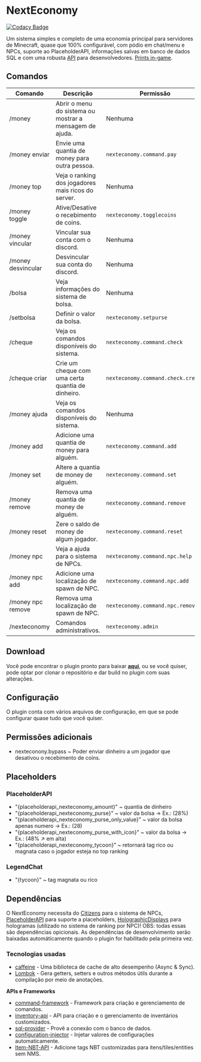 # NextEconomy

[![Codacy Badge](https://app.codacy.com/project/badge/Grade/41ceccfd3fa241f3a9741f6996f44ccd)](https://www.codacy.com/gh/NextPlugins/NextEconomy/dashboard?utm_source=github.com&amp;utm_medium=referral&amp;utm_content=NextPlugins/NextEconomy&amp;utm_campaign=Badge_Grade)

Um sistema simples e completo de uma economia principal para servidores de Minecraft, quase que 100% configurável, com pódio em chat/menu e NPCs, suporte ao PlaceholderAPI, informações salvas em banco de dados SQL e com uma robusta [API](https://github.com/NextPlugins/NextEconomy/tree/main/src/main/java/com/nextplugins/economy/api) para desenvolvedores. [Prints in-game](https://imgur.com/gallery/xDfx9pp).

## Comandos
|Comando         |Descrição                      |Permissão                    |
|----------------|-------------------------------|-----------------------------|
|/money           |Abrir o menu do sistema ou mostrar a mensagem de ajuda.|Nenhuma    |
|/money enviar    |Envie uma quantia de money para outra pessoa.|`nexteconomy.command.pay`|
|/money top       |Veja o ranking dos jogadores mais ricos do server.|Nenhuma         |
|/money toggle    |Ative/Desative o recebimento de coins.|`nexteconomy.togglecoins`   |
|/money vincular  |Vincular sua conta com o discord.|Nenhuma                          |
|/money desvincular  |Desvincular sua conta do discord.|Nenhuma                       |
|/bolsa           |Veja informações do sistema de bolsa.|Nenhuma                      |
|/setbolsa        |Definir o valor da bolsa.|`nexteconomy.setpurse`                   |
|/cheque          |Veja os comandos disponíveis do sistema.|`nexteconomy.command.check`|
|/cheque criar    |Crie um cheque com uma certa quantia de dinheiro.|`nexteconomy.command.check.create`|
|/money ajuda     |Veja os comandos disponíveis do sistema.|Nenhuma                   |
|/money add       |Adicione uma quantia de money para alguém.|`nexteconomy.command.add`|
|/money set       |Altere a quantia de money de alguém.|`nexteconomy.command.set`     |
|/money remove    |Remova uma quantia de money de alguém.|`nexteconomy.command.remove`|
|/money reset     |Zere o saldo de money de algum jogador.|`nexteconomy.command.reset`|
|/money npc       |Veja a ajuda para o sistema de NPCs.|`nexteconomy.command.npc.help`|
|/money npc add   |Adicione uma localização de spawn de NPC.|`nexteconomy.command.npc.add`|
|/money npc remove|Remova uma localização de spawn de NPC.|`nexteconomy.command.npc.remove`|
|/nexteconomy     |Comandos administrativos.|`nexteconomy.admin`                      |

## Download

Você pode encontrar o plugin pronto para baixar [**aqui**](https://github.com/NextPlugins/NextEconomy/releases), ou se você quiser, pode optar por clonar o repositório e dar build no plugin com suas alterações.

## Configuração

O plugin conta com vários arquivos de configuração, em que se pode configurar quase tudo que você quiser.

## Permissões adicionais

-   nexteconony.bypass ~ Poder enviar dinheiro a um jogador que desativou o recebimento de coins.

## Placeholders

### PlaceholderAPI
-   "{placeholderapi_nexteconomy_amount}" ~ quantia de dinheiro
-   "{placeholderapi_nexteconomy_purse}" ~ valor da bolsa -> Ex.: (28%)
-   "{placeholderapi_nexteconomy_purse_only_value}" ~ valor da bolsa apenas numero -> Ex.: (28)
-   "{placeholderapi_nexteconomy_purse_with_icon}" ~ valor da bolsa -> Ex.: (48% ↗ em alta)
-   "{placeholderapi_nexteconomy_tycoon}" ~ retornará tag rico ou magnata caso o jogador esteja no top ranking 

### LegendChat
-   "{tycoon}" ~ tag magnata ou rico

## Dependências
O NextEconomy necessita do [Citizens](https://dev.bukkit.org/projects/citizens) para o sistema de NPCs, [PlaceholderAPI](https://www.spigotmc.org/resources/placeholderapi.6245/) para suporte a placeholders, [HolographicDisplays](https://dev.bukkit.org/projects/holographic-displays) para hologramas (utilizado no sistema de ranking por NPC)! OBS: todas essas são dependências opicionais.
As dependências de desenvolvimento serão baixadas automáticamente quando o plugin for habilitado pela primeira vez.

### Tecnologias usadas
-   [caffeine](https://github.com/ben-manes/caffeine) - Uma biblioteca de cache de alto desempenho (Async & Sync).
-   [Lombok](https://projectlombok.org/) - Gera getters, setters e outros métodos útils durante a compilação por meio de anotações.

**APIs e Frameworks**

-   [command-framework](https://github.com/SaiintBrisson/command-framework) - Framework para criação e gerenciamento de comandos.
-   [inventory-api](https://github.com/HenryFabio/inventory-api) - API para criação e o gerenciamento de inventários customizados.
-   [sql-provider](https://github.com/henryfabio/sql-provider) - Provê a conexão com o banco de dados.
-   [configuration-injector](https://github.com/HenryFabio/configuration-injector) - Injetar valores de configurações automaticamente.
-   [Item-NBT-API](https://github.com/tr7zw/Item-NBT-API) - Adicione tags NBT customizadas para itens/tiles/entities sem NMS.
